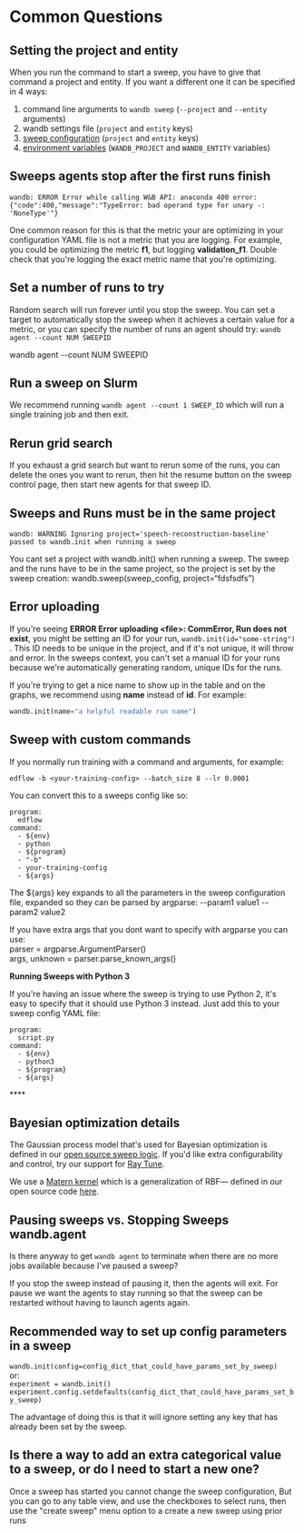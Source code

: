 # Common Questions

## Setting the project and entity

When you run the command to start a sweep, you have to give that command a project and entity. If you want a different one it can be specified in 4 ways:

1. command line arguments to `wandb sweep` \(`--project` and `--entity` arguments\)
2. wandb settings file \(`project` and `entity` keys\)
3. [sweep configuration](configuration.md) \(`project` and `entity` keys\) 
4. [environment variables]() \(`WANDB_PROJECT` and `WANDB_ENTITY` variables\)

## **Sweeps agents stop after the first runs finish**

`wandb: ERROR Error while calling W&B API: anaconda 400 error: {"code":400,"message":"TypeError: bad operand type for unary -: 'NoneType'"}`

One common reason for this is that the metric your are optimizing in your configuration YAML file is not a metric that you are logging. For example, you could be optimizing the metric **f1**, but logging **validation\_f1**. Double check that you're logging the exact metric name that you're optimizing.

## Set a number of runs to try

Random search will run forever until you stop the sweep. You can set a target to automatically stop the sweep when it achieves a certain value for a metric, or you can specify the number of runs an agent should try: `wandb agent --count NUM SWEEPID`

wandb agent --count NUM SWEEPID

## Run a sweep on Slurm

We recommend running `wandb agent --count 1 SWEEP_ID` which will run a single training job and then exit.

## Rerun grid search

If you exhaust a grid search but want to rerun some of the runs, you can delete the ones you want to rerun, then hit the resume button on the sweep control page, then start new agents for that sweep ID.

## Sweeps and Runs must be in the same project

`wandb: WARNING Ignoring project='speech-reconstruction-baseline' passed to wandb.init when running a sweep`

You cant set a project with wandb.init\(\) when running a sweep. The sweep and the runs have to be in the same project, so the project is set by the sweep creation: wandb.sweep\(sweep\_config, project=“fdsfsdfs”\)

## Error uploading

If you're seeing **ERROR Error uploading &lt;file&gt;: CommError, Run does not exist**, you might be setting an ID for your run, `wandb.init(id="some-string")` . This ID needs to be unique in the project, and if it's not unique, it will throw and error. In the sweeps context, you can't set a manual ID for your runs because we're automatically generating random, unique IDs for the runs.

If you're trying to get a nice name to show up in the table and on the graphs, we recommend using **name** instead of **id**. For example:

```python
wandb.init(name="a helpful readable run name")
```

## Sweep with custom commands

If you normally run training with a command and arguments, for example:

```text
edflow -b <your-training-config> --batch_size 8 --lr 0.0001
```

You can convert this to a sweeps config like so:

```text
program:
  edflow
command:
  - ${env}
  - python
  - ${program}
  - "-b"
  - your-training-config
  - ${args}
```

The ${args} key expands to all the parameters in the sweep configuration file, expanded so they can be parsed by argparse: --param1 value1 --param2 value2

If you have extra args that you dont want to specify with argparse you can use:  
parser = argparse.ArgumentParser\(\)  
args, unknown = parser.parse\_known\_args\(\)

**Running Sweeps with Python 3**

If you're having an issue where the sweep is trying to use Python 2, it's easy to specify that it should use Python 3 instead. Just add this to your sweep config YAML file:

```text
program:
  script.py
command:
  - ${env}
  - python3
  - ${program}
  - ${args}
```

\*\*\*\*

## Bayesian optimization details

The Gaussian process model that's used for Bayesian optimization is defined in our [open source sweep logic](https://github.com/wandb/client/tree/master/wandb/sweeps). If you'd like extra configurability and control, try our support for [Ray Tune](https://docs.wandb.com/sweeps/ray-tune).

We use a [Matern kernel](https://scikit-learn.org/stable/modules/generated/sklearn.gaussian_process.kernels.Matern.html) which is a generalization of RBF— defined in our open source code [here](https://github.com/wandb/client/blob/541d760c5cb8776b1ad5fcf1362d7382811cbc61/wandb/sweeps/bayes_search.py#L30).

## Pausing sweeps vs. Stopping Sweeps wandb.agent

Is there anyway to get `wandb agent` to terminate when there are no more jobs available because I've paused a sweep?

If you stop the sweep instead of pausing it, then the agents will exit. For pause we want the agents to stay running so that the sweep can be restarted without having to launch agents again.

## Recommended way to set up config parameters in a sweep

`wandb.init(config=config_dict_that_could_have_params_set_by_sweep)`  
or:  
`experiment = wandb.init()    
experiment.config.setdefaults(config_dict_that_could_have_params_set_by_sweep)`

The advantage of doing this is that it will ignore setting any key that has already been set by the sweep.

## Is there a way to add an extra categorical value to a sweep, or do I need to start a new one?

Once a sweep has started you cannot change the sweep configuration, But you can go to any table view, and use the checkboxes to select runs, then use the "create sweep" menu option to a create a new sweep using prior runs

